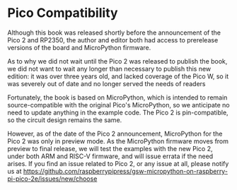 # Pico Compatibility

Although this book was released shortly before the announcement of the Pico 2 and RP2350, the author and editor both had access to prerelease versions of the board and MicroPython firmware.

As to why we did not wait until the Pico 2 was released to publish the book, we did not want to wait any longer than necessary to publish this new edition: it was over three years old, and lacked coverage of the Pico W, so it was severely out of date and no longer served the needs of readers

Fortunately, the book is based on MicroPython, which is intended to remain source-compatible with the original Pico's MicroPython, so we anticipate no need to update anything in the example code. The Pico 2 is pin-compatible, so the circuit design remains the same.

However, as of the date of the Pico 2 announcement, MicroPython for the Pico 2 was only in preview mode. As the MicroPython firmware moves from preview to final release, we will test the examples with the new Pico 2, under both ARM and RISC-V firmware, and will issue errata if the need arises. If you find an issue related to Pico 2, or any issue at all, please notify us at https://github.com/raspberrypipress/gsw-micropython-on-raspberry-pi-pico-2e/issues/new/choose
